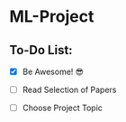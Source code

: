 # ML-Project

## To-Do List:

- [x] Be Awesome! 😎
- [ ] Read Selection of Papers
- [ ] Choose Project Topic

